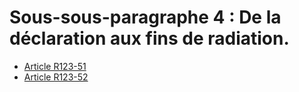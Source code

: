 # Sous-sous-paragraphe 4 : De la déclaration aux fins de radiation.

- [Article R123-51](article-r123-51.md)
- [Article R123-52](article-r123-52.md)
